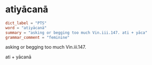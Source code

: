 # atiyācanā

``` toml
dict_label = "PTS"
word = "atiyācanā"
summary = "asking or begging too much Vin.iii.147. ati + yāca"
grammar_comment = "feminine"
```

asking or begging too much Vin.iii.147.

ati \+ yācanā

